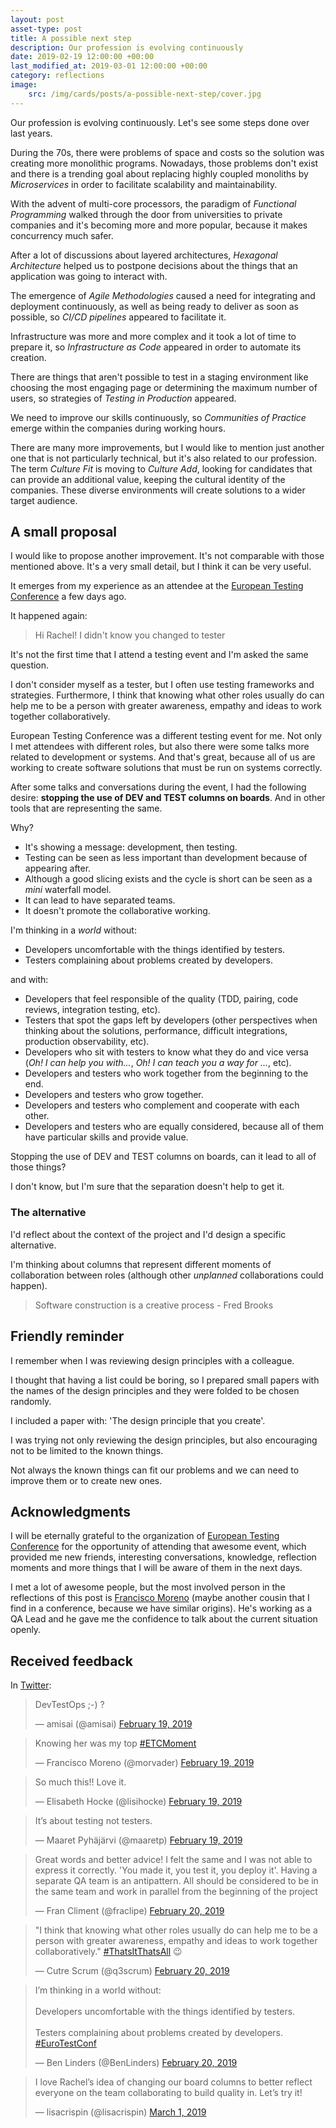 ```yaml
---
layout: post
asset-type: post
title: A possible next step
description: Our profession is evolving continuously
date: 2019-02-19 12:00:00 +00:00
last_modified_at: 2019-03-01 12:00:00 +00:00
category: reflections
image:
    src: /img/cards/posts/a-possible-next-step/cover.jpg
---
```


Our profession is evolving continuously. Let's see some steps done over last years.

During the 70s, there were problems of space and costs so the solution was creating more monolithic programs. Nowadays, those problems don't exist and there is a trending goal about replacing highly coupled monoliths by _Microservices_ in order to facilitate scalability and maintainability.

With the advent of multi-core processors, the paradigm of _Functional Programming_ walked through the door from universities to private companies and it's becoming more and more popular, because it makes concurrency much safer.

After a lot of discussions about layered architectures, _Hexagonal Architecture_ helped us to postpone decisions about the things that an application was going to interact with.

The emergence of _Agile Methodologies_ caused a need for integrating and deployment continuously, as well as being ready to deliver as soon as possible, so _CI/CD pipelines_ appeared to facilitate it.

Infrastructure was more and more complex and it took a lot of time to prepare it, so _Infrastructure as Code_ appeared in order to automate its creation.

There are things that aren't possible to test in a staging environment like choosing the most engaging page or determining the maximum number of users, so strategies of _Testing in Production_ appeared.

We need to improve our skills continuously, so _Communities of Practice_ emerge within the companies during working hours.

There are many more improvements, but I would like to mention just another one that is not particularly technical, but it's also related to our profession. The term _Culture Fit_ is moving to _Culture Add_, looking for candidates that can provide an additional value, keeping the cultural identity of the companies. These diverse environments will create solutions to a wider target audience.

## A small proposal

I would like to propose another improvement. It's not comparable with those mentioned above. It's a very small detail, but I think it can be very useful.

It emerges from my experience as an attendee at the [European Testing Conference](https://europeantestingconference.eu) a few days ago.

It happened again:

> Hi Rachel! I didn't know you changed to tester

It's not the first time that I attend a testing event and I'm asked the same question. 

I don't consider myself as a tester, but I often use testing frameworks and strategies. Furthermore, I think that knowing what other roles usually do can help me to be a person with greater awareness, empathy and ideas to work together collaboratively.

European Testing Conference was a different testing event for me. Not only I met attendees with different roles, but also there were some talks more related to development or systems. And that's great, because all of us are working to create software solutions that must be run on systems correctly.

After some talks and conversations during the event, I had the following desire: **stopping the use of DEV and TEST columns on boards**. And in other tools that are representing the same.

Why?

* It's showing a message: development, then testing.
* Testing can be seen as less important than development because of appearing after.
* Although a good slicing exists and the cycle is short can be seen as a _mini_ waterfall model.
* It can lead to have separated teams.
* It doesn't promote the collaborative working.

I'm thinking in a _world_ without:

* Developers uncomfortable with the things identified by testers.
* Testers complaining about problems created by developers.

and with:

* Developers that feel responsible of the quality (TDD, pairing, code reviews, integration testing, etc).
* Testers that spot the gaps left by developers (other perspectives when thinking about the solutions, performance, difficult integrations, production observability, etc).
* Developers who sit with testers to know what they do and vice versa (_Oh! I can help you with..._, _Oh! I can teach you a way for ..._, etc).
* Developers and testers who work together from the beginning to the end.
* Developers and testers who grow together.
* Developers and testers who complement and cooperate with each other.
* Developers and testers who are equally considered, because all of them have particular skills and provide value.

Stopping the use of DEV and TEST columns on boards, can it lead to all of those things?

I don't know, but I'm sure that the separation doesn't help to get it.

### The alternative

I'd reflect about the context of the project and I'd design a specific alternative.

I'm thinking about columns that represent different moments of collaboration between roles (although other _unplanned_ collaborations could happen). 

> Software construction is a creative process - Fred Brooks 

## Friendly reminder

I remember when I was reviewing design principles with a colleague.

I thought that having a list could be boring, so I prepared small papers with the names of the design principles and they were folded to be chosen randomly. 

I included a paper with: 'The design principle that you create'.

I was trying not only reviewing the design principles, but also encouraging not to be limited to the known things.

Not always the known things can fit our problems and we can need to improve them or to create new ones.

## Acknowledgments

I will be eternally grateful to the organization of [European Testing Conference](https://europeantestingconference.eu) for the opportunity of attending that awesome event, which provided me new friends, interesting conversations, knowledge, reflection moments and more things that I will be aware of them in the next days.

I met a lot of awesome people, but the most involved person in the reflections of this post is [Francisco Moreno](https://twitter.com/morvader) (maybe another cousin that I find in a conference, because we have similar origins). He's working as a QA Lead and he gave me the confidence to talk about the current situation openly.

## Received feedback

In [Twitter](https://twitter.com/bberrycarmen/status/1097833633275105282):

<blockquote class="twitter-tweet" data-conversation="none" data-lang="en"><p lang="da" dir="ltr">DevTestOps ;-) ?</p>&mdash; amisai (@amisai) <a href="https://twitter.com/amisai/status/1097845674870222851?ref_src=twsrc%5Etfw">February 19, 2019</a></blockquote>

<blockquote class="twitter-tweet" data-lang="en"><p lang="en" dir="ltr">Knowing her was my top <a href="https://twitter.com/hashtag/ETCMoment?src=hash&amp;ref_src=twsrc%5Etfw">#ETCMoment</a> </p>&mdash; Francisco Moreno (@morvader) <a href="https://twitter.com/morvader/status/1097858160856125441?ref_src=twsrc%5Etfw">February 19, 2019</a></blockquote>

<blockquote class="twitter-tweet" data-lang="en"><p lang="en" dir="ltr">So much this!! Love it. </p>&mdash; Elisabeth Hocke (@lisihocke) <a href="https://twitter.com/lisihocke/status/1097924838503731204?ref_src=twsrc%5Etfw">February 19, 2019</a></blockquote>

<blockquote class="twitter-tweet" data-lang="en"><p lang="en" dir="ltr">It’s about testing not testers. </p>&mdash; Maaret Pyhäjärvi (@maaretp) <a href="https://twitter.com/maaretp/status/1097959283512274945?ref_src=twsrc%5Etfw">February 19, 2019</a></blockquote>

<blockquote class="twitter-tweet" data-lang="en"><p lang="en" dir="ltr">Great words and better advice! I felt the same and I was not able to express it correctly. &#39;You made it, you test it, you deploy it&#39;. Having a separate QA team is an antipattern. All should be considered to be in the same team and work in parallel from the beginning of the project</p>&mdash; Fran Climent (@fraclipe) <a href="https://twitter.com/fraclipe/status/1098090551981813762?ref_src=twsrc%5Etfw">February 20, 2019</a></blockquote>

<blockquote class="twitter-tweet" data-lang="en"><p lang="en" dir="ltr">&quot;I think that knowing what other roles usually do can help me to be a person with greater awareness, empathy and ideas to work together collaboratively.&quot; <a href="https://twitter.com/hashtag/ThatsItThatsAll?src=hash&amp;ref_src=twsrc%5Etfw">#ThatsItThatsAll</a> 😉</p>&mdash; Cutre Scrum (@q3scrum) <a href="https://twitter.com/q3scrum/status/1098113142759063553?ref_src=twsrc%5Etfw">February 20, 2019</a></blockquote>

<blockquote class="twitter-tweet" data-lang="en"><p lang="en" dir="ltr">I’m thinking in a world without:<br><br> Developers uncomfortable with the things identified by testers.<br><br> Testers complaining about problems created by developers. <a href="https://twitter.com/hashtag/EuroTestConf?src=hash&amp;ref_src=twsrc%5Etfw">#EuroTestConf</a> </p>&mdash; Ben Linders (@BenLinders) <a href="https://twitter.com/BenLinders/status/1098221135668363264?ref_src=twsrc%5Etfw">February 20, 2019</a></blockquote>

<blockquote class="twitter-tweet" data-lang="en"><p lang="en" dir="ltr">I love Rachel’s idea of changing our board columns to better reflect everyone on the team collaborating to build quality in. Let’s try it! </p>&mdash; lisacrispin (@lisacrispin) <a href="https://twitter.com/lisacrispin/status/1101463721099051008?ref_src=twsrc%5Etfw">March 1, 2019</a></blockquote>

<script async src="https://platform.twitter.com/widgets.js" charset="utf-8"></script>
